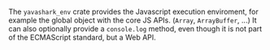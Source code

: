 The `yavashark_env` crate provides the Javascript execution enviroment, for example the global object with the core JS APIs. (`Array`, `ArrayBuffer`, ...)
It can also optionally provide a `console.log` method, even though it is not part of the ECMAScript standard, but a Web API.